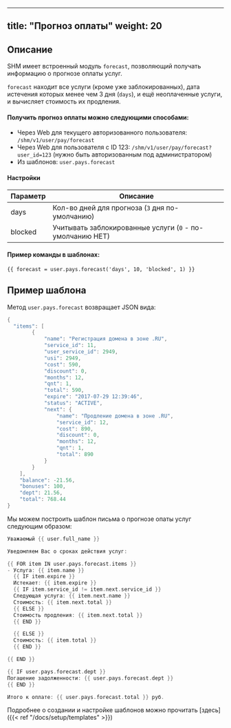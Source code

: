 
---
title: "Прогноз оплаты"
weight: 20
---

## Описание

SHM имеет встроенный модуль `forecast`, позволяющий получать информацию о прогнозе оплаты услуг.

`forecast` находит все услуги (кроме уже заблокированных), дата истечения которых менее чем 3 дня (`days`), и ещё неоплаченные услуги, и вычисляет стоимость их продления.


#### Получить прогноз оплаты можно следующими способами:
- Через Web для текущего авторизованного пользователя: `/shm/v1/user/pay/forecast`
- Через Web для пользователя с ID 123: `/shm/v1/user/pay/forecast?user_id=123` (нужно быть авторизованным под администратором)
- Из шаблонов: `user.pays.forecast`

#### Настройки

| Параметр | Описание |
|:---------|----------|
| days     | Кол-во дней для прогноза (`3` дня по-умолчанию)
| blocked  | Учитывать заблокированные услуги (`0` - по-умолчанию НЕТ)

#### Пример команды в шаблонах:

`{{ forecast = user.pays.forecast('days', 10, 'blocked', 1) }}`


## Пример шаблона
Метод `user.pays.forecast` возвращает JSON вида:

```go
{
  "items": [
        {
            "name": "Регистрация домена в зоне .RU",
            "service_id": 11,
            "user_service_id": 2949,
            "usi": 2949,
            "cost": 590,
            "discount": 0,
            "months": 12,
            "qnt": 1,
            "total": 590,
            "expire": "2017-07-29 12:39:46",
            "status": "ACTIVE",
            "next": {
                "name": "Продление домена в зоне .RU",
                "service_id": 12,
                "cost": 890,
                "discount": 0,
                "months": 12,
                "qnt": 1,
                "total": 890
            }
        }
    ],
    "balance": -21.56,
    "bonuses": 100,
    "dept": 21.56,
    "total": 768.44
}
```

Мы можем построить шаблон письма о прогнозе опаты услуг следующим образом:
```go
Уважаемый {{ user.full_name }}

Уведомляем Вас о сроках действия услуг:

{{ FOR item IN user.pays.forecast.items }}
- Услуга: {{ item.name }}
  {{ IF item.expire }}
  Истекает: {{ item.expire }}
  {{ IF item.service_id != item.next.service_id }}
  Следующая услуга: {{ item.next.name }}
  Стоимость: {{ item.next.total }}
  {{ ELSE }}
  Стоимость продления: {{ item.next.total }}
  {{ END }}

  {{ ELSE }}
  Стоимость: {{ item.total }}
  {{ END }}

{{ END }}

{{ IF user.pays.forecast.dept }}
Погашение задолженности: {{ user.pays.forecast.dept }}
{{ END }}

Итого к оплате: {{ user.pays.forecast.total }} руб.
```

Подробнее о создании и настройке шаблонов можно прочитать [здесь]({{< ref "/docs/setup/templates" >}})

